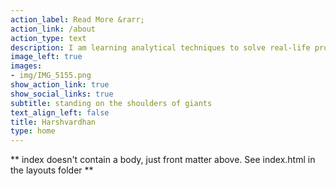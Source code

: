 ```yaml
---
action_label: Read More &rarr;
action_link: /about
action_type: text
description: I am learning analytical techniques to solve real-life problems. The end goal is to have a free, humanistic and happy world. In my free time, I read, trek, cook and listen to music.
image_left: true
images:
- img/IMG_5155.png
show_action_link: true
show_social_links: true
subtitle: standing on the shoulders of giants
text_align_left: false
title: Harshvardhan
type: home
---
```


** index doesn't contain a body, just front matter above.
See index.html in the layouts folder **
